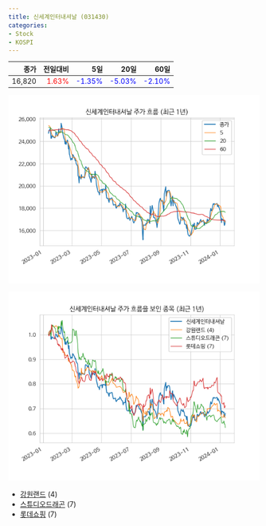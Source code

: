 ```yaml
---
title: 신세계인터내셔날 (031430)
categories:
- Stock
- KOSPI
---
```


|종가|전일대비|5일|20일|60일|
|---:|-------:|--:|---:|---:|
|16,820|<span style="color: red">1.63%</span>|<span style="color: blue">-1.35%</span>|<span style="color: blue">-5.03%</span>|<span style="color: blue">-2.10%</span>|


<!-- more -->

![031430](/assets/images/stock/031430.png)

![031430](/assets/images/stock/031430_sim.png)

- [강원랜드](/035250/) (4)
- [스튜디오드래곤](/253450/) (7)
- [롯데쇼핑](/023530/) (7)